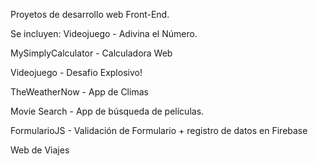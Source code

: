Proyetos de desarrollo web Front-End.

Se incluyen:
Videojuego - Adivina el Número.

MySimplyCalculator - Calculadora Web

Videojuego - Desafio Explosivo!

TheWeatherNow - App de Climas

Movie Search - App de búsqueda de películas.

FormularioJS - Validación de Formulario + registro de datos en Firebase

Web de Viajes
